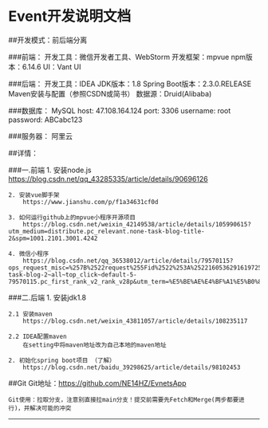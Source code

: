 # Event开发说明文档

##开发模式：前后端分离

###前端：
	开发工具：微信开发者工具、WebStorm
    开发框架：mpvue
	npm版本：6.14.6
	UI：Vant UI

###后端：
	开发工具：IDEA
	JDK版本：1.8
	Spring Boot版本：2.3.0.RELEASE
	Maven安装与配置（参照CSDN或简书）
	数据源：Druid(Alibaba)
	
###数据库：
	MySQL
		host: 47.108.164.124
		port: 3306
		username: root
		password: ABCabc123
		
###服务器：
    阿里云

##详情：

###一.前端
	1. 安装node.js
		https://blog.csdn.net/qq_43285335/article/details/90696126
		
	2. 安装vue脚手架
		https://www.jianshu.com/p/f1a34631cf0d
		
	3. 如何运行github上的mpvue小程序开源项目
		https://blog.csdn.net/weixin_42149538/article/details/105990615?utm_medium=distribute.pc_relevant.none-task-blog-title-2&spm=1001.2101.3001.4242
	
	4. 微信小程序
		https://blog.csdn.net/qq_36538012/article/details/79570115?ops_request_misc=%257B%2522request%255Fid%2522%253A%2522160536291619725225040572%2522%252C%2522scm%2522%253A%252220140713.130102334..%2522%257D&request_id=160536291619725225040572&biz_id=0&utm_medium=distribute.pc_search_result.none-task-blog-2~all~top_click~default-5-79570115.pc_first_rank_v2_rank_v28p&utm_term=%E5%BE%AE%E4%BF%A1%E5%B0%8F%E7%A8%8B%E5%BA%8F%E5%BC%80%E5%8F%91&spm=1018.2118.3001.4449

###二.后端
    1. 安装jdk1.8
    
    2.1 安装maven
    	https://blog.csdn.net/weixin_43811057/article/details/108235117
    	
    2.2 IDEA配置maven
    	在setting中将maven地址改为自己本地的maven地址
    	
    2. 初始化spring boot项目 （了解）
    	https://blog.csdn.net/baidu_39298625/article/details/98102453

##Git
    Git地址：https://github.com/NE14HZ/EvnetsApp
    
    Git使用：拉取分支，注意别直接拉main分支！提交前需要先Fetch和Merge(两步都要进行)，并解决可能的冲突
-------
